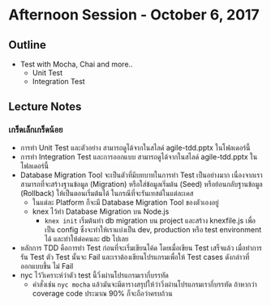 # Afternoon Session - October 6, 2017
## Outline
* Test with Mocha, Chai and more..
  * Unit Test
  * Integration Test

## Lecture Notes
### เกร็ดเล็กเกร็ดน้อย
* การทำ Unit Test และตัวอย่าง สามารถดูได้จากในสไลด์ agile-tdd.pptx ในโฟลเดอร์นี้
* การทำ Integration Test และการออกแบบ สามารถดูได้จากในสไลด์ agile-tdd.pptx ในโฟลเดอร์นี้
* Database Migration Tool จะเป็นตัวที่มีบทบาทในการทำ Test เป็นอย่างมาก เนื่องจากเราสามารถที่จะสร้างฐานข้อมูล (Migration) หรือใส่ข้อมูลเริ่มต้น (Seed) หรือย้อนกลับฐานข้อมูล (Rollback) ให้เป็นตอนเริ่มต้นได้ ในกรณีที่จะรันเทสต์ในแต่ละเคส
  * ในแต่ละ Platform ก็จะมี Database Migration Tool ของตัวเองอยู่
  * knex ไว้ทำ Database Migration บน Node.js
    * ``knex init`` เริ่มต้นทำ db migration บน project และสร้าง knexfile.js เพื่อเป็น config ซึ่งจะทำให้เราแบ่งเป็น dev, production หรือ test environment ได้ และทำให้ต่อคนละ db ไปเลย
* หลักการ TDD คือการทำ Test ก่อนที่จะเริ่มเขียนโค้ด โดยเมื่อเขียน Test เสร็จแล้ว เมื่อทำการรัน Test ตัว Test นั้นจะ Fail และเราต้องเขียนโปรแกรมเพื่อให้ Test cases ดังกล่าวที่ออกแบบขึ้น ไม่ Fail
* nyc ไว้วิเคราะห์ว่าตัว test นี้วิ่งผ่านโปรแกรมเรากี่บรรทัด
  * คำสั่งเช่น ``nyc mocha`` แล้วมันจะมีตารางสรุปให้ว่าวิ่งผ่านโปรแกรมเรากี่บรรทัด ถ้าหากว่า coverage code ประมาณ 90% ก็จะถือว่าครบถ้วน 